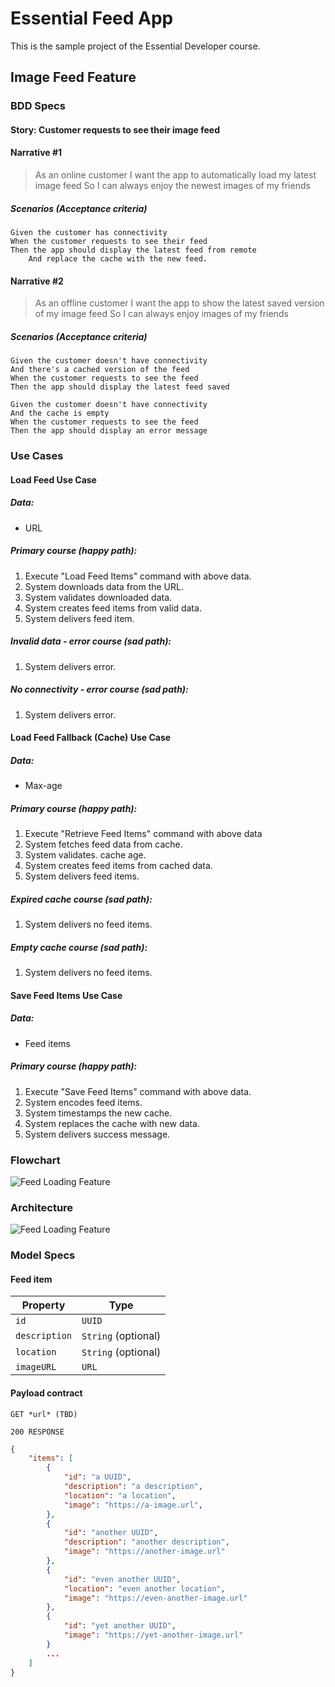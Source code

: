 # Essential Feed App

This is the sample project of the Essential Developer course.

## Image Feed Feature

### BDD Specs

#### Story: Customer requests to see their image feed

#### Narrative #1

> As an online customer
I want the app to automatically load my latest image feed
So I can always enjoy the newest images of my friends

##### Scenarios (Acceptance criteria)

```
Given the customer has connectivity
When the customer requests to see their feed
Then the app should display the latest feed from remote
    And replace the cache with the new feed.
```

#### Narrative #2

> As an offline customer
I want the app to show the latest saved version of my image feed
So I can always enjoy images of my friends

##### Scenarios (Acceptance criteria)

```
Given the customer doesn't have connectivity
And there's a cached version of the feed
When the customer requests to see the feed
Then the app should display the latest feed saved

Given the customer doesn't have connectivity
And the cache is empty
When the customer requests to see the feed
Then the app should display an error message
```

### Use Cases

#### Load Feed Use Case

##### Data:
- URL

##### Primary course (happy path):
1. Execute "Load Feed Items" command with above data.
2. System downloads data from the URL.
3. System validates downloaded data.
4. System creates feed items from valid data.
5. System delivers feed item.

##### Invalid data - error course (sad path):
1. System delivers error.

##### No connectivity - error course (sad path):
1. System delivers error.

#### Load Feed Fallback (Cache) Use Case

##### Data:
- Max-age

##### Primary course (happy path):
1. Execute "Retrieve Feed Items" command with above data
2. System fetches feed data from cache.
3. System validates. cache age.
4. System creates feed items from cached data.
5. System delivers feed items.

##### Expired cache course (sad path):
1. System delivers no feed items.

##### Empty cache course (sad path):
1. System delivers no feed items.

#### Save Feed Items Use Case

##### Data:
- Feed items

##### Primary course (happy path):
1. Execute "Save Feed Items" command with above data.
2. System encodes feed items.
3. System timestamps the new cache.
4. System replaces the cache with new data.
5. System delivers success message.

### Flowchart

![Feed Loading Feature](feed_flowchart.png)

### Architecture

![Feed Loading Feature](feed_architecture.png)

### Model Specs

#### Feed item

| Property      | Type                |
|---------------|---------------------|
| `id`          | `UUID`              |
| `description` | `String` (optional) |
| `location`    | `String` (optional) |
| `imageURL`    | `URL`               |

#### Payload contract

```
GET *url* (TBD)

200 RESPONSE
```

```json
{
    "items": [
        {
            "id": "a UUID",
            "description": "a description",
            "location": "a location",
            "image": "https://a-image.url",
        },
        {
            "id": "another UUID",
            "description": "another description",
            "image": "https://another-image.url"
        },
        {
            "id": "even another UUID",
            "location": "even another location",
            "image": "https://even-another-image.url"
        },
        {
            "id": "yet another UUID",
            "image": "https://yet-another-image.url"
        }
        ...
    ]
}
```
